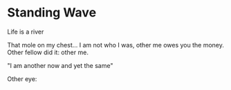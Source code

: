 # Standing Wave

Life is a river

That mole on my chest... I am not who I was, other me owes you the
money.  Other fellow did it: other me.

"I am another now and yet the same"

Other eye: 

